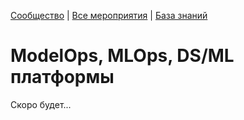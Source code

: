 [Сообщество](/README.RU.md) | [Все мероприятия](/Events.RU.md) | [База знаний](/KB/README.RU.md)

# ModelOps, MLOps, DS/ML платформы


Скоро будет...